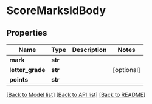 # ScoreMarksIdBody

## Properties
Name | Type | Description | Notes
------------ | ------------- | ------------- | -------------
**mark** | **str** |  | 
**letter_grade** | **str** |  | [optional] 
**points** | **str** |  | 

[[Back to Model list]](../README.md#documentation-for-models) [[Back to API list]](../README.md#documentation-for-api-endpoints) [[Back to README]](../README.md)

